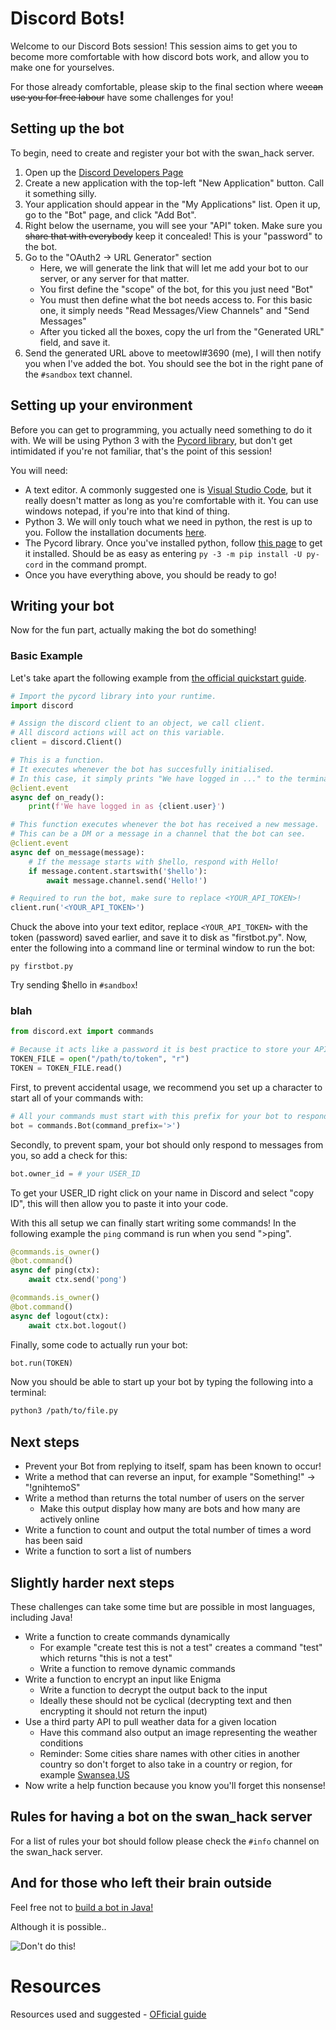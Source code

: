 # Discord Bots!

Welcome to our Discord Bots session! This session aims to get you to become more comfortable with how discord bots work, and allow you to make one for yourselves.

For those already comfortable, please skip to the final section where we~~can use you for free labour~~ have some challenges for you!

## Setting up the bot

To begin, need to create and register your bot with the swan_hack server. 
  1. Open up the [Discord Developers Page](https://discordapp.com/developers/applications/me)
  2. Create a new application with the top-left "New Application" button. Call it something silly.
  3. Your application should appear in the "My Applications" list. Open it up, go to the "Bot" page, and click "Add Bot".
  4. Right below the username, you will see your "API" token. Make sure you ~~share that with everybody~~ keep it concealed! This is your "password" to the bot.
  5. Go to the "OAuth2 -> URL Generator" section
     - Here, we will generate the link that will let me add your bot to our server, or any server for that matter.
     - You first define the "scope" of the bot, for this you just need "Bot"
     - You must then define what the bot needs access to. For this basic one, it simply needs "Read Messages/View Channels" and "Send Messages"
     - After you ticked all the boxes, copy the url from the "Generated URL" field, and save it.
  6. Send the generated URL above to meetowl#3690 (me), I will then notify you when I've added the bot. You should see the bot in the right pane of the `#sandbox` text channel.

## Setting up your environment

Before you can get to programming, you actually need something to do it with. We will be using Python 3 with the [Pycord library](https://pycord.dev/), but don't get intimidated if you're not familiar, that's the point of this session!

You will need:
  - A text editor. A commonly suggested one is [Visual Studio Code](https://code.visualstudio.com/), but it really doesn't matter as long as you're comfortable with it. You can use windows notepad, if you're into that kind of thing.
  - Python 3. We will only touch what we need in python, the rest is up to you. Follow the installation documents [here](https://wiki.python.org/moin/BeginnersGuide/Download).
  - The Pycord library. Once you've installed python, follow [this page](https://docs.pycord.dev/en/master/installing.html) to get it installed. Should be as easy as entering `py -3 -m pip install -U py-cord` in the command prompt.
  - Once you have everything above, you should be ready to go!

## Writing your bot

Now for the fun part, actually making the bot do something!

### Basic Example 

Let's take apart the following example from [the official quickstart guide](https://docs.pycord.dev/en/master/quickstart.html). 
```Python
# Import the pycord library into your runtime. 
import discord

# Assign the discord client to an object, we call client.
# All discord actions will act on this variable.
client = discord.Client()

# This is a function.
# It executes whenever the bot has succesfully initialised. 
# In this case, it simply prints "We have logged in ..." to the terminal.
@client.event
async def on_ready():
    print(f'We have logged in as {client.user}')

# This function executes whenever the bot has received a new message.
# This can be a DM or a message in a channel that the bot can see.
@client.event
async def on_message(message):
    # If the message starts with $hello, respond with Hello!
    if message.content.startswith('$hello'):
        await message.channel.send('Hello!')

# Required to run the bot, make sure to replace <YOUR_API_TOKEN>!
client.run('<YOUR_API_TOKEN>')
```

Chuck the above into your text editor, replace `<YOUR_API_TOKEN>` with the token (password) saved earlier, and save it to disk as "firstbot.py". Now, enter the following into a command line or terminal window to run the bot:
```
py firstbot.py
```

Try sending $hello in `#sandbox`!

### blah

```Python
from discord.ext import commands

# Because it acts like a password it is best practice to store your API token in an external text file
TOKEN_FILE = open("/path/to/token", "r")
TOKEN = TOKEN_FILE.read()
```

First, to prevent accidental usage, we recommend you set up a character to start all of your commands with:

```Python
# All your commands must start with this prefix for your bot to respond
bot = commands.Bot(command_prefix='>')
```

Secondly, to prevent spam, your bot should only respond to messages from you, so add a check for this:

```Python
bot.owner_id = # your USER_ID
```

To get your USER_ID right click on your name in Discord and select "copy ID", this will then allow you to paste it into your code.

With this all setup we can finally start writing some commands!   In the following example the `ping` command is run when you send ">ping".

```Python
@commands.is_owner()
@bot.command()
async def ping(ctx):
    await ctx.send('pong')

@commands.is_owner()
@bot.command()
async def logout(ctx):
    await ctx.bot.logout()
```

Finally, some code to actually run your bot:

```Python
bot.run(TOKEN)
```

Now you should be able to start up your bot by typing the following into a terminal:

```bash
python3 /path/to/file.py
```

## Next steps

* Prevent your Bot from replying to itself, spam has been known to occur!
* Write a method that can reverse an input, for example "Something!" -> "!gnihtemoS"
* Write a method than returns the total number of users on the server
  * Make this output display how many are bots and how many are actively online
* Write a function to count and output the total number of times a word has been said
* Write a function to sort a list of numbers

## Slightly harder next steps

These challenges can take some time but are possible in most languages, including Java!

* Write a function to create commands dynamically
  * For example "create test this is not a test" creates a command "test" which returns "this is not a test"
  * Write a function to remove dynamic commands
* Write a function to encrypt an input like Enigma
  * Write a function to decrypt the output back to the input
  * Ideally these should not be cyclical (decrypting text and then encrypting it should not return the input)
* Use a third party API to pull weather data for a given location
  * Have this command also output an image representing the weather conditions
  * Reminder: Some cities share names with other cities in another country so don't forget to also take in a country or region, for example [Swansea,US](https://en.wikipedia.org/wiki/Swansea,_Massachusetts)
* Now write a help function because you know you'll forget this nonsense!

## Rules for having a bot on the swan_hack server

For a list of rules your bot should follow please check the `#info` channel on the swan_hack server.

## And for those who left their brain outside

Feel free not to [build a bot in Java!](https://github.com/Javacord/Javacord)

Although it is possible..

![Don't do this!](https://github.com/swanhack/Discord-Bots---Episode-10/blob/master/SomethingWentWrong.png)

# Resources

Resources used and suggested
    - [OFficial guide](https://docs.pycord.dev/en/master/quickstart.html)
